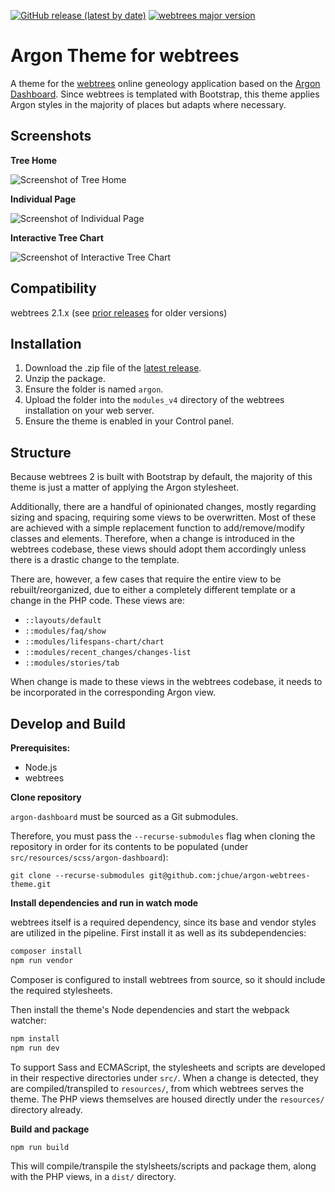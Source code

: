 [![GitHub release (latest by date)](https://img.shields.io/github/v/release/jchue/argon-webtrees-theme)](https://github.com/jchue/argon-webtrees-theme/releases/latest)
[![webtrees major version](https://img.shields.io/badge/webtrees-v2.1.x-9cf)](https://webtrees.net/download)

# Argon Theme for webtrees

A theme for the [webtrees](https://github.com/fisharebest/webtrees) online geneology application based on the [Argon Dashboard](https://github.com/creativetimofficial/argon-dashboard). Since webtrees is templated with Bootstrap, this theme applies Argon styles in the majority of places but adapts where necessary.

## Screenshots

**Tree Home**

![Screenshot of Tree Home](assets/tree-home.png)

**Individual Page**

![Screenshot of Individual Page](assets/individual.png)

**Interactive Tree Chart**

![Screenshot of Interactive Tree Chart](assets/interactive-tree.png)

## Compatibility

webtrees 2.1.x (see [prior releases](https://github.com/jchue/argon-webtrees-theme/releases) for older versions)

## Installation

1. Download the .zip file of the [latest release](https://github.com/jchue/argon-webtrees-theme/releases/latest).
2. Unzip the package.
3. Ensure the folder is named `argon`.
4. Upload the folder into the `modules_v4` directory of the webtrees installation on your web server.
5. Ensure the theme is enabled in your Control panel.

## Structure

Because webtrees 2 is built with Bootstrap by default, the majority of this theme is just a matter of applying the Argon stylesheet. 

Additionally, there are a handful of opinionated changes, mostly regarding sizing and spacing, requiring some views to be overwritten. Most of these are achieved with a simple replacement function to add/remove/modify classes and elements. Therefore, when a change is introduced in the webtrees codebase, these views should adopt them accordingly unless there is a drastic change to the template.

There are, however, a few cases that require the entire view to be rebuilt/reorganized, due to either a completely different template or a change in the PHP code. These views are:

- `::layouts/default`
- `::modules/faq/show`
- `::modules/lifespans-chart/chart`
- `::modules/recent_changes/changes-list`
- `::modules/stories/tab`

When change is made to these views in the webtrees codebase, it needs to be incorporated in the corresponding Argon view.

## Develop and Build

**Prerequisites:**

- Node.js
- webtrees

**Clone repository**

`argon-dashboard` must be sourced as a Git submodules.

Therefore, you must pass the `--recurse-submodules` flag when cloning the repository in order for its contents to be populated (under `src/resources/scss/argon-dashboard`):

```
git clone --recurse-submodules git@github.com:jchue/argon-webtrees-theme.git
```

**Install dependencies and run in watch mode**

webtrees itself is a required dependency, since its base and vendor styles are utilized in the pipeline. First install it as well as its subdependencies:

```sh
composer install
npm run vendor
```

Composer is configured to install webtrees from source, so it should include the required stylesheets.

Then install the theme's Node dependencies and start the webpack watcher:

```sh
npm install
npm run dev
```

To support Sass and ECMAScript, the stylesheets and scripts are developed in their respective directories under `src/`. When a change is detected, they are compiled/transpiled to `resources/`, from which webtrees serves the theme. The PHP views themselves are housed directly under the `resources/` directory already.

**Build and package**

```sh
npm run build
```

This will compile/transpile the stylsheets/scripts and package them, along with the PHP views, in a `dist/` directory.